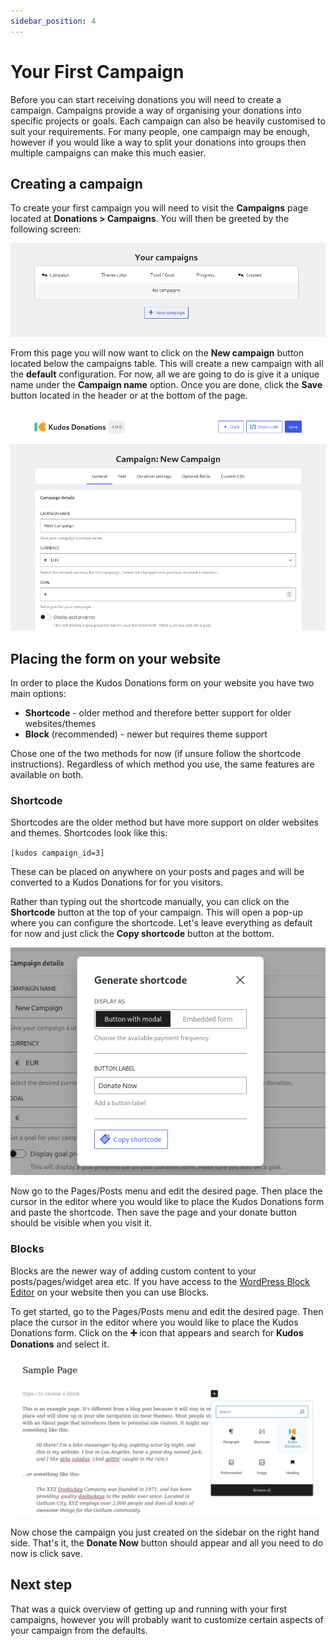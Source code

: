 ```yaml
---
sidebar_position: 4
---
```


# Your First Campaign

Before you can start receiving donations you will need to create a campaign. Campaigns provide a way of organising your donations into specific projects or goals. Each campaign can also be heavily customised to suit your requirements. For many people, one campaign may be enough, however if you would like a way to split your donations into groups then multiple campaigns can make this much easier.

## Creating a campaign

To create your first campaign you will need to visit the **Campaigns** page located at **Donations > Campaigns**. You will then be greeted by the following screen:

![Empty Campaigns Page](../../static/img/en/campaigns-blank.png)

From this page you will now want to click on the **New campaign** button located below the campaigns table. This will create a new campaign with all the **default** configuration. For now, all we are going to do is give it a unique name under the **Campaign name** option. Once you are done, click the **Save** button located in the header or at the bottom of the page.

![New Campaign Page](../../static/img/en/new-campaign.png)

## Placing the form on your website

In order to place the Kudos Donations form on your website you have two main options:

- **Shortcode** - older method and therefore better support for older websites/themes
- **Block** (recommended) - newer but requires theme support

Chose one of the two methods for now (if unsure follow the shortcode instructions). Regardless of which method you use, the same features are available on both.

### Shortcode

Shortcodes are the older method but have more support on older websites and themes. Shortcodes look like this:

``[kudos campaign_id=3]``

These can be placed on anywhere on your posts and pages and will be converted to a Kudos Donations for for you visitors.

Rather than typing out the shortcode manually, you can click on the **Shortcode** button at the top of your campaign. This will open a pop-up where you can configure the shortcode. Let's leave everything as default for now and just click the **Copy shortcode** button at the bottom.

![Campaigns](../../static/img/en/copy-shortcode-modal.png)

Now go to the Pages/Posts menu and edit the desired page. Then place the cursor in the editor where you would like to place the Kudos Donations form and paste the shortcode. Then save the page and your donate button should be visible when you visit it.

### Blocks

Blocks are the newer way of adding custom content to your posts/pages/widget area etc. If you have access to the [WordPress Block Editor](https://wordpress.org/documentation/article/wordpress-block-editor/) on your website then you can use Blocks.

To get started, go to the Pages/Posts menu and edit the desired page. Then place the cursor in the editor where you would like to place the Kudos Donations form. Click on the **➕** icon that appears and search for **Kudos Donations** and select it.

![Block Picker Dialogue](../../static/img/en/block-editor-choose-kudos.png)

Now chose the campaign you just created on the sidebar on the right hand side. That's it, the **Donate Now** button should appear and all you need to do now is click save.

## Next step

That was a quick overview of getting up and running with your first campaigns, however you will probably want to customize certain aspects of your campaign from the defaults.